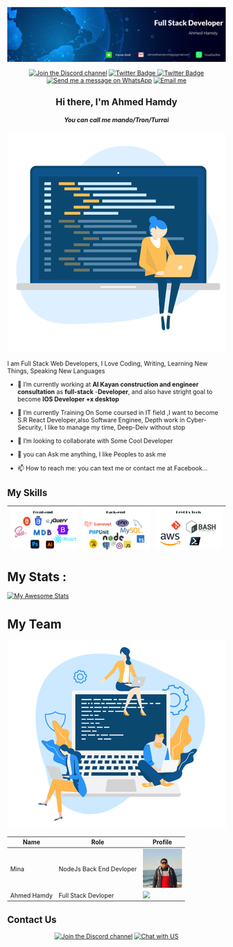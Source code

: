 

<div id="header" align="center">

  <img src="images/fMykqvKl2v03_1584_396.png" />
  <div id="badges">
  
[![Join the Discord channel](https://img.shields.io/static/v1.svg?label=Panda%20Shell&message=🎆&color=7289DA&logo=discord&logoColor=white&labelColor=2C2F33)](https://discord.gg/jaCuAPQUA) 
<a href="https://twitter.com/Torn40535516"><img src="https://img.shields.io/static/v1.svg?label=Follow%20%40Tron&message=🤙&color=red&logo=twitter&style=social" alt="Twitter Badge"/> 
  <a href="https://facebook.com/exfove"><img src="https://img.shields.io/static/v1.svg?label=Follow%20me&message=👋&logo=facebook&style=social" alt="Twitter Badge"/> </a>
[![Send me a message on WhatsApp](https://img.shields.io/static/v1.svg?label=Send%20a%20message&message=🙈&color=1ebea5&logo=whatsapp&logoColor=white&labelColor=1ebea5)](https://wa.me/201141640812?text=I'm%20interested%20in%20your%20car%20for%20sale)
[![Email me](https://img.shields.io/static/v1.svg?label=Email%20me&labelColor=blueviolet&message=🌎)](mailto:ahmedhamdy.mh95@gmail.com)

</div>
      <h2 align="center"> Hi there, I'm Ahmed Hamdy </h2> 
    <h5 align="center"> You can call me mando/Tron/Turrai </h5>

</div>

   <img src="images/software-engineer.png" />
  
  I am Full Stack Web Developers, I Love Coding, Writing, Learning New Things, Speaking New Languages
  
- 🔭 I’m currently working at **Al Kayan construction and engineer consultation** as **full-stack** -**Developer**, and also have stright goal to become **IOS Developer +x desktop**

- 🌱 I’m currently Training On Some coursed in IT field ,I want to become S.R React Developer,also Software Enginee, Depth work in Cyber-Security, I like to manage my time, Deep-Deiv without stop  
  
- 👯 I’m looking to collaborate with Some Cool Developer
- 💬 you can Ask me anything, I like Peoples to ask me 
- 📫 How to reach me: you can text me or contact me at Facebook... 
<!--
**Turria101/Turria101** is a ✨ _special_ ✨ repository because its `README.md` (this file) appears on your GitHub profile.

Here are some ideas to get you started:

- 🔭 I’m currently working on ...
- 🌱 I’m currently learning ...
- 👯 I’m looking to collaborate on ...
- 🤔 I’m looking for help with ...
- 💬 Ask me about ...
- 📫 How to reach me: ...
- 😄 Pronouns: ...
- ⚡ Fun fact: ...
-->
## My Skills 

|![My Skills](images/ft_end.png) | ![My Skills](images/bk_end.png) |![My Skills](images/dv_ops.png) |
|               ---                   |                   ---                |        ---                          |
# My Stats :
[![My Awesome Stats](https://awesome-github-stats.azurewebsites.net/user-stats/Ahmed-Hamdy101?cardType=level&theme=github-dark)](https://git.io/awesome-stats-card)


<h1> My Team </h1>
<div align="center">

![alt](images/developer-team.png)

</div>

| Name|      Role        | Profile
| ---  |        ---      | ---------|
|Mina| NodeJs Back End Devloper | <a href="https://avatars.githubusercontent.com/u/94504141?v=4"><img src="47836846.jpg" width="90"/> </a>
|Ahmed Hamdy|Full Stack Devloper | <a href="https://avatars.githubusercontent.com/u/94504141?v=4"><img src="https://avatars.githubusercontent.com/u/94504141?v=4" width="90"/> </a>|


## Contact Us 
<div align="center">

[![Join the Discord channel](https://img.shields.io/static/v1.svg?label=Panda%20Shell&message=🎆&color=7289DA&logo=discord&logoColor=white&labelColor=2C2F33)](https://discord.gg/jaCuAPQUA) [![Chat with US](https://img.shields.io/static/v1.svg?label=Chat%20With%20us&message=🙈&color=1ebea5&logo=whatsapp&logoColor=white&labelColor=1ebea5)](https://wa.me/15551234567?text=I'm%20interested%20in%20your%20car%20for%20sale) 
</div>
